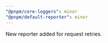 ```yaml
---
"@pnpm/core-loggers": minor
"@pnpm/default-reporter": minor
---
```


New reporter added for request retries.
